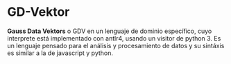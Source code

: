 # GD-Vektor

**Gauss Data Vektors** o GDV en un lenguaje de dominio específico, cuyo interprete está implementado con antlr4, usando un visitor de python 3.
Es un lenguaje pensado para el análisis y procesamiento de datos y su sintáxis es similar a la de javascript y python.

